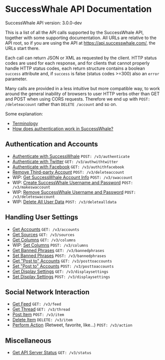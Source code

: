 SuccessWhale API Documentation
==============================

SuccessWhale API version: 3.0.0-dev

This is a list of all the API calls supported by the SuccessWhale API, together with some supporting documentation. All URLs are relative to the API root, so if you are using the API at https://api.successwhale.com/, the URLs start there.

Each call can return JSON or XML as requested by the client. HTTP status codes are used for each response, and for clients that cannot properly handle HTTP status codes, each return structure contains a boolean `success` attribute and, if `success` is false (status codes >=300) also an `error` parameter.

Many calls are provided in a less intuitive but more compatible way, to work around the general inability of browsers to user HTTP verbs other than GET and POST when using CORS requests. Therefore we end up with `POST: /deleteaccount` rather than `DELETE /account` and so on.

Some explanation:
* [Terminology](terminology.md)
* [How does authentication work in SuccessWhale?](howto-auth.md)


Authentication and Accounts
---------------------------

* [Authenticate with SuccessWhale](authenticate-post.md) `POST: /v3/authenticate`
* [Authenticate with Twitter](authwithtwitter.md) `GET: /v3/authwithtwitter`
* [Authenticate with Facebook](authwithfacebook.md) `GET: /v3/authithfacebook`
* [Remove Third-party Account](deleteaccount.md) `POST: /v3/deleteaccount`
* WIP: [Get SuccessWhale Account Info](swaccount.md) `POST: /v3/swaccount`
* WIP: [Create SuccessWhale Username and Password](makeswaccount.md) `POST: /v3/makeswaccount`
* WIP: [Remove SuccessWhale Username and Password](deleteswaccount.md) `POST: /v3/deleteswaccount`
* WIP: [Delete All User Data](deletealldata.md) `POST: /v3/deletealldata`


Handling User Settings
----------------------

* [Get Accounts](accounts-get.md) `GET: /v3/accounts`
* [Get Sources](sources.md) `GET: /v3/sources`
* [Get Columns](columns-get.md) `GET: /v3/columns`
* WIP: [Set Columns](columns-post.md) `POST: /v3/columns`
* [Get Banned Phrases](bannedphrases-get.md) `GET: /v3/bannedphrases`
* [Set Banned Phrases](bannedphrases-post.md) `POST: /v3/bannedphrases`
* [Get "Post to" Accounts](posttoaccounts-get.md) `GET: /v3/posttoaccounts`
* [Set "Post to" Accounts](posttoaccounts-post.md) `POST: /v3/posttoaccounts`
* [Get Display Settings](displaysettings-get.md) `GET: /v3/displaysettings`
* [Set Display Settings](displaysettings-post.md) `POST: /v3/displaysettings`


Social Network Interaction
--------------------------

* [Get Feed](feed-get.md) `GET: /v3/feed`
* [Get Thread](thread-get.md) `GET: /v3/thread`
* [Post Item](item-post.md) `POST: /v3/item`
* [Delete Item](item-delete.md) `DELETE: /v3/item`
* [Perform Action](action.md) (Retweet, favorite, like...) `POST: /v3/action`


Miscellaneous
-------------

* [Get API Server Status](status-get.md) `GET: /v3/status`
